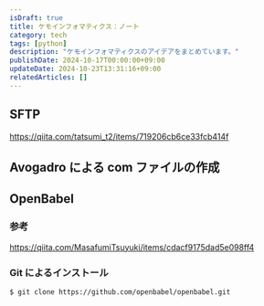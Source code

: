 ```yaml
---
isDraft: true
title: ケモインフォマティクス：ノート
category: tech
tags: [python]
description: "ケモインフォマティクスのアイデアをまとめています。"
publishDate: 2024-10-17T00:00:00+09:00
updateDate: 2024-10-23T13:31:16+09:00
relatedArticles: []
---
```


## SFTP

https://qiita.com/tatsumi_t2/items/719206cb6ce33fcb414f

## Avogadro による com ファイルの作成

## OpenBabel

### 参考

https://qiita.com/MasafumiTsuyuki/items/cdacf9175dad5e098ff4

### Git によるインストール

```git:Install
$ git clone https://github.com/openbabel/openbabel.git
```